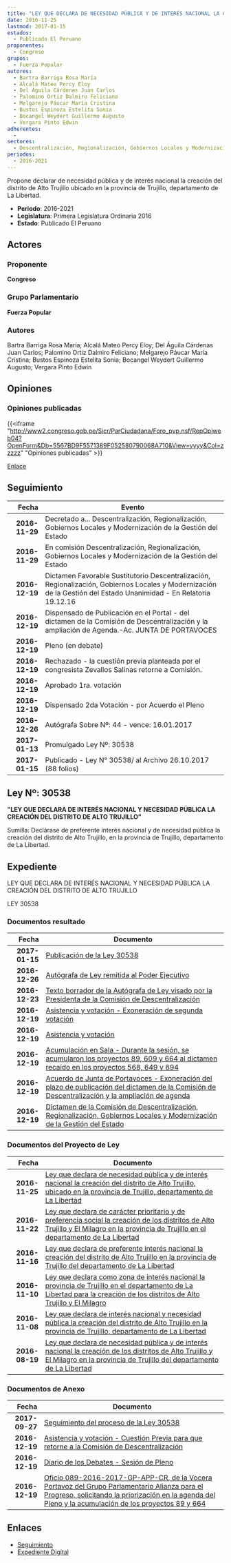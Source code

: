 ```yaml
---
title: "LEY QUE DECLARA DE NECESIDAD PÚBLICA Y DE INTERÉS NACIONAL LA CREACIÓN DEL DISTRITO DE ALTO TRUJILLO UBICADO EN LA PROVINCIA DE TRUJILLO, DEPARTAMENTO DE LA LIBERTAD"
date: 2016-11-25
lastmod: 2017-01-15
estados: 
  - Publicado El Peruano
proponentes: 
  - Congreso
grupos: 
  - Fuerza Popular
autores: 
  - Bartra Barriga Rosa María
  - Alcalá Mateo Percy Eloy
  - Del Águila Cárdenas Juan Carlos
  - Palomino Ortiz Dalmiro Feliciano
  - Melgarejo Páucar María Cristina
  - Bustos Espinoza Estelita Sonia
  - Bocangel Weydert Guillermo Augusto
  - Vergara Pinto Edwin
adherentes: 
  - 
sectores: 
  - Descentralización, Regionalización, Gobiernos Locales y Modernización de la Gestión del Estado
periodos: 
  - 2016-2021
---
```


Propone declarar de necesidad pública y de interés nacional la creación del distrito de Alto Trujillo ubicado en la provincia de Trujillo, departamento de La Libertad.

- **Periodo**: 2016-2021
- **Legislatura**: Primera Legislatura Ordinaria 2016
- **Estado**: Publicado El Peruano

## Actores

### Proponente

**Congreso**

### Grupo Parlamentario

**Fuerza Popular**

### Autores

Bartra Barriga Rosa María; Alcalá Mateo Percy Eloy; Del Águila Cárdenas Juan Carlos; Palomino Ortiz Dalmiro Feliciano; Melgarejo Páucar María Cristina; Bustos Espinoza Estelita Sonia; Bocangel Weydert Guillermo Augusto; Vergara Pinto Edwin


## Opiniones

### Opiniones publicadas

{{<iframe "http://www2.congreso.gob.pe/Sicr/ParCiudadana/Foro_pvp.nsf/RepOpiweb04?OpenForm&Db=5567BD9F5571389F052580790068A710&View=yyyy&Col=zzzzz" "Opiniones publicadas" >}}

[Enlace](http://www2.congreso.gob.pe/Sicr/ParCiudadana/Foro_pvp.nsf/RepOpiweb04?OpenForm&Db=5567BD9F5571389F052580790068A710&View=yyyy&Col=zzzzz)

## Seguimiento

| Fecha | Evento |
|------:|--------|
| **2016-11-29** | Decretado a... Descentralización, Regionalización, Gobiernos Locales y Modernización de la Gestión del Estado|
| **2016-11-29** | En comisión Descentralización, Regionalización, Gobiernos Locales y Modernización de la Gestión del Estado|
| **2016-12-19** | Dictamen Favorable Sustitutorio Descentralización, Regionalización, Gobiernos Locales y Modernización de la Gestión del Estado Unanimidad - En Relatoría 19.12.16|
| **2016-12-19** | Dispensado de Publicación en el Portal - del dictamen de la Comisión de Descentralización y la ampliación de Agenda.-Ac. JUNTA DE PORTAVOCES|
| **2016-12-19** | Pleno (en debate)|
| **2016-12-19** | Rechazado - la cuestión previa planteada por el congresista Zevallos Salinas retorne a Comisión.|
| **2016-12-19** | Aprobado 1ra. votación|
| **2016-12-19** | Dispensado 2da Votación - por Acuerdo el Pleno|
| **2016-12-26** | Autógrafa Sobre Nº: 44 - vence: 16.01.2017|
| **2017-01-13** | Promulgado Ley Nº: 30538|
| **2017-01-15** | Publicado - Ley N° 30538/ al Archivo 26.10.2017 (88 folios)|

## Ley Nº: 30538

**"LEY QUE DECLARA DE INTERÉS NACIONAL Y NECESIDAD PÚBLICA LA CREACIÓN DEL DISTRITO DE ALTO TRUJILLO"**

Sumilla: Declárase de preferente interés nacional y de necesidad pública la creación del distrito de Alto Trujillo, en la provincia de Trujillo, departamento de La Libertad.


## Expediente

LEY QUE DECLARA DE INTERÉS NACIONAL Y NECESIDAD PÚBLICA LA CREACIÓN DEL DISTRITO DE ALTO TRUJILLO

LEY 30538


### Documentos resultado

| Fecha | Documento |
|------:|--------|
| **2017-01-15** | [Publicación de la Ley 30538](http://www.leyes.congreso.gob.pe/Documentos/2016_2021/ADLP/Normas_Legales/30538-LEY.pdf) |
| **2016-12-26** | [Autógrafa de Ley remitida al Poder Ejecutivo](http://www.leyes.congreso.gob.pe/Documentos/2016_2021/Autografas/Ley_y_de_Resolucion_Legislativa/AU0056820161226.pdf) |
| **2016-12-23** | [Texto borrador de la Autógrafa de Ley visado por la Presidenta de la Comisión de Descentralización](http://www.leyes.congreso.gob.pe/Documentos/2016_2021/Texto_Borrador_de_Autografa/BAU0056820161223.pdf) |
| **2016-12-19** | [Asistencia y votación - Exoneración de segunda votación](http://www.leyes.congreso.gob.pe/Documentos/2016_2021/Asistencia_y_Votacion/Proyectos_de_Ley/Exoneracion_de_Segunda_Votacion/ESV0056820161219.pdf) |
| **2016-12-19** | [Asistencia y votación](http://www.leyes.congreso.gob.pe/Documentos/2016_2021/Asistencia_y_Votacion/Proyectos_de_Ley/AV0056820161219.pdf) |
| **2016-12-19** | [Acumulación en Sala - Durante la sesión, se acumularon los proyectos 89, 609 y 664 al dictamen recaído en los proyectos 568, 649 y 694](http://www.leyes.congreso.gob.pe/Documentos/2016_2021/Diario_de_los_Debates/Pleno/sesion2420161219.pdf) |
| **2016-12-19** | [Acuerdo de Junta de Portavoces - Exoneración del plazo de publicación del dictamen de la Comisión de Descentralización y la ampliación de agenda](http://www.leyes.congreso.gob.pe/Documentos/2016_2021/Acuerdos/Junta_Portavoces/AJP0056820161219.pdf) |
| **2016-12-19** | [Dictamen de la Comisión de Descentralización, Regionalización, Gobiernos Locales y Modernización de la Gestión del Estado](http://www.leyes.congreso.gob.pe/Documentos/2016_2021/Dictamenes/Proyectos_de_Ley/00568DC08MAY20161219..pdf) |

### Documentos del Proyecto de Ley

| Fecha | Documento |
|------:|--------|
| **2016-11-25** | [Ley que declara de necesidad pública y de interés nacional la creación del distrito de Alto Trujillo, ubicado en la provincia de Trujillo, departamento de La Libertad](http://www.leyes.congreso.gob.pe/Documentos/2016_2021/Proyectos_de_Ley_y_de_Resoluciones_Legislativas/PL0069420161125.pdf) |
| **2016-11-22** | [Ley que declara de carácter prioritario y de preferencia social la creación de los distritos de Alto Trujillo y El Milagro en la provincia de Trujillo en el departamento de La Libertad](http://www.leyes.congreso.gob.pe/Documentos/2016_2021/Proyectos_de_Ley_y_de_Resoluciones_Legislativas/PL0066420161122.pdf) |
| **2016-11-16** | [Ley que declara de preferente interés nacional la creación del distrito de Alto Trujillo en la provincia de Trujillo del departamento de La Libertad](http://www.leyes.congreso.gob.pe/Documentos/2016_2021/Proyectos_de_Ley_y_de_Resoluciones_Legislativas/PL0064920161116..pdf) |
| **2016-11-10** | [Ley que declara como zona de interés nacional la provincia de Trujillo en el departamento de La Libertad para la creación de los distritos de Alto Trujillo y El Milagro](http://www.leyes.congreso.gob.pe/Documentos/2016_2021/Proyectos_de_Ley_y_de_Resoluciones_Legislativas/PL0060920161110..pdf) |
| **2016-11-08** | [Ley que declara de interés nacional y necesidad pública la creación del distrito de Alto Trujillo en la provincia de Trujillo, departamento de La Libertad](http://www.leyes.congreso.gob.pe/Documentos/2016_2021/Proyectos_de_Ley_y_de_Resoluciones_Legislativas/PL0056820161108..pdf) |
| **2016-08-19** | [Ley que declara de necesidad pública y de interés nacional la creación de los distritos de Alto Trujillo y El Milagro en la provincia de Trujillo del departamento de La Libertad](http://www.leyes.congreso.gob.pe/Documentos/2016_2021/Proyectos_de_Ley_y_de_Resoluciones_Legislativas/PL00089_20160819.pdf) |

### Documentos de Anexo

| Fecha | Documento |
|------:|--------|
| **2017-09-27** | [Seguimiento del proceso de la Ley 30538](http://www.leyes.congreso.gob.pe/Documentos/2016_2021/Seguimiento_de_Proyectos_de_Ley/00089PL20170927.pdf) |
| **2016-12-19** | [Asistencia y votación - Cuestión Previa para que retorne a la Comisión de Descentralización](http://www.leyes.congreso.gob.pe/Documentos/2016_2021/Asistencia_y_Votacion/Proyectos_de_Ley/AVC0056820161219.pdf) |
| **2016-12-19** | [Diario de los Debates - Sesión de Pleno](http://www2.congreso.gob.pe/Sicr/DiarioDebates/Publicad.nsf/SesionesPleno/05256D6E0073DFE90525808F00072361/$FILE/PLO-2016-24.pdf) |
| **2016-12-19** | [Oficio 089-2016-2017-GP-APP-CR, de la Vocera Portavoz del Grupo Parlamentario Alianza para el Progreso, solicitando la priorización en la agenda del Pleno y la acumulación de los proyectos 89 y 664](http://www.leyes.congreso.gob.pe/Documentos/2016_2021/Oficios/Congresistas/OFICIO-089-2016-2017-GP-APP-CR.pdf) |

## Enlaces 

- [Seguimiento](http://www2.congreso.gob.pe/Sicr/TraDocEstProc/CLProLey2016.nsf/f7fff46988ca05b1052578e100829cc7/0867ac0f946af36405258077000c995d?OpenDocument)
- [Expediente Digital](http://www2.congreso.gob.pe/Sicr/TraDocEstProc/CLProLey2016.nsf/f7fff46988ca05b1052578e100829cc7/0867ac0f946af36405258077000c995d?OpenDocument&Click=05257FB7005EB655.eb71d0cf91d8294e05256cdf006b5706/$Body/0.1C6C)
